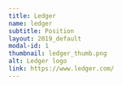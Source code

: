 ```yaml
---
title: Ledger
name: ledger
subtitle: Position
layout: 2019_default
modal-id: 1
thumbnail: ledger_thumb.png
alt: Ledger logo
link: https://www.ledger.com/
---
```

